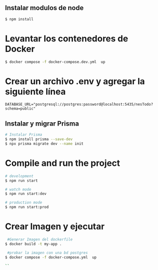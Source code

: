 ## Instalar modulos de node

```bash
$ npm install
```

# Levantar los contenedores de Docker

```bash
$ docker compose -f docker-compose.dev.yml  up
```

# Crear un archivo .env y agregar la siguiente línea

```plaintext
DATABASE_URL="postgresql://postgres:password@localhost:5435/nesTodo?schema=public"
```

## Instalar y migrar Prisma

```bash
# Instalar Prisma
$ npm install prisma --save-dev
$ npx prisma migrate dev --name init
```

# Compile and run the project

```bash
# development
$ npm run start

# watch mode
$ npm run start:dev

# production mode
$ npm run start:prod
```

# Crear Imagen y ejecutar

```bash
 #Generar Imagen del dockerfile
$ docker build -t my-app .

 #probar la imagen con una bd postgres
$ docker compose -f docker-compose.yml  up

``
```
